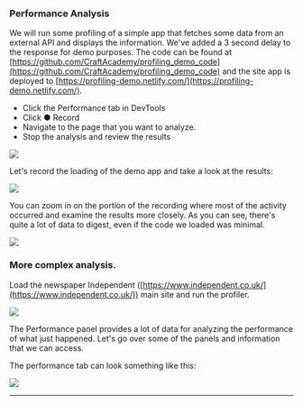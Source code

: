 
### Performance Analysis

We will run some profiling of a simple app that fetches some data from an external API and displays the information. We've added a 3 second delay to the response for demo purposes. The code can be found at [https://github.com/CraftAcademy/profiling_demo_code](https://github.com/CraftAcademy/profiling_demo_code) and the site app is deployed to [https://profiling-demo.netlify.com/](https://profiling-demo.netlify.com/).

-   Click the Performance tab in DevTools
-   Click ● Record
-   Navigate to the page that you want to analyze.
-   Stop the analysis and review the results

![](https://cdn.fs.teachablecdn.com/ADNupMnWyR7kCWRvm76Laz/resize=width:1000/https://www.filepicker.io/api/file/7wTam9u1QfGbyRAN3L9X)


Let's record the loading of the demo app and take a look at the results:

![](https://cdn.fs.teachablecdn.com/ADNupMnWyR7kCWRvm76Laz/resize=width:1000/https://www.filepicker.io/api/file/IzLvQnsSwCtvCSh8VWW7)


You can zoom in on the portion of the recording where most of the activity occurred and examine the results more closely. As you can see, there's quite a lot of data to digest, even if the code we loaded was minimal.

![](https://cdn.fs.teachablecdn.com/ADNupMnWyR7kCWRvm76Laz/resize=width:1000/https://www.filepicker.io/api/file/l6szmE79TQOR5IpK23ZJ)

### More complex analysis.

Load the newspaper Independent ([https://www.independent.co.uk/](https://www.independent.co.uk/)) main site and run the profiler.

![](https://cdn.fs.teachablecdn.com/ADNupMnWyR7kCWRvm76Laz/resize=width:1000/https://www.filepicker.io/api/file/5klxikF5TNSzBOOruJW3)

The Performance panel provides a lot of data for analyzing the performance of what just happened. Let's go over some of the panels and information that we can access.

The performance tab can look something like this:

![](https://cdn.fs.teachablecdn.com/ADNupMnWyR7kCWRvm76Laz/resize=width:1000/https://www.filepicker.io/api/file/nURgrSWxRJOirwnJmj0O)

------